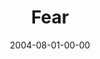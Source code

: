 ---
layout: message
category: message
series: "VIRUS"
title: "Fear"
date: 2004-08-01-00-00
message_id: 160
audio: "http://s3.amazonaws.com/crossroads-media/media/legacy/mp3/VIRUS_05_07-31-04_Fear.mp3"
audio-duration: "38:44"
flag: "N"
---